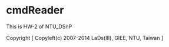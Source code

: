 cmdReader
=========
This is HW-2 of NTU_DSnP

Copyright    [ Copyleft(c) 2007-2014 LaDs(III), GIEE, NTU, Taiwan ]
